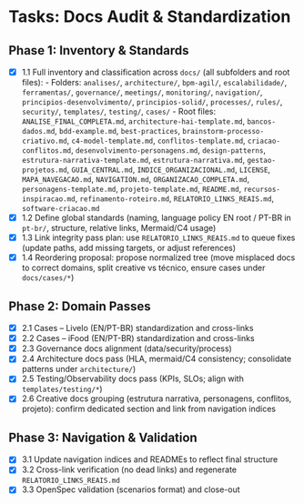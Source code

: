 # Tasks: Docs Audit & Standardization

## Phase 1: Inventory & Standards
- [x] 1.1 Full inventory and classification across `docs/` (all subfolders and root files):
      - Folders: `analises/`, `architecture/`, `bpm-agil/`, `escalabilidade/`, `ferramentas/`, `governance/`, `meetings/`, `monitoring/`, `navigation/`, `principios-desenvolvimento/`, `principios-solid/`, `processes/`, `rules/`, `security/`, `templates/`, `testing/`, `cases/`
      - Root files: `ANALISE_FINAL_COMPLETA.md`, `architecture-hai-template.md`, `bancos-dados.md`, `bdd-example.md`, `best-practices`, `brainstorm-processo-criativo.md`, `c4-model-template.md`, `conflitos-template.md`, `criacao-conflitos.md`, `desenvolvimento-personagens.md`, `design-patterns`, `estrutura-narrativa-template.md`, `estrutura-narrativa.md`, `gestao-projetos.md`, `GUIA_CENTRAL.md`, `INDICE_ORGANIZACIONAL.md`, `LICENSE`, `MAPA_NAVEGACAO.md`, `NAVIGATION.md`, `ORGANIZACAO_COMPLETA.md`, `personagens-template.md`, `projeto-template.md`, `README.md`, `recursos-inspiracao.md`, `refinamento-roteiro.md`, `RELATORIO_LINKS_REAIS.md`, `software-criacao.md`
- [x] 1.2 Define global standards (naming, language policy EN root / PT-BR in `pt-br/`, structure, relative links, Mermaid/C4 usage)
- [x] 1.3 Link integrity pass plan: use `RELATORIO_LINKS_REAIS.md` to queue fixes (update paths, add missing targets, or adjust references)
- [x] 1.4 Reordering proposal: propose normalized tree (move misplaced docs to correct domains, split creative vs técnico, ensure cases under `docs/cases/*`)

## Phase 2: Domain Passes
- [x] 2.1 Cases – Livelo (EN/PT-BR) standardization and cross-links
- [x] 2.2 Cases – iFood (EN/PT-BR) standardization and cross-links
- [x] 2.3 Governance docs alignment (data/security/process)
- [x] 2.4 Architecture docs pass (HLA, mermaid/C4 consistency; consolidate patterns under `architecture/`)
- [x] 2.5 Testing/Observability docs pass (KPIs, SLOs; align with `templates/testing/*`)
- [x] 2.6 Creative docs grouping (estrutura narrativa, personagens, conflitos, projeto): confirm dedicated section and link from navigation indices

## Phase 3: Navigation & Validation
- [x] 3.1 Update navigation indices and READMEs to reflect final structure
- [x] 3.2 Cross-link verification (no dead links) and regenerate `RELATORIO_LINKS_REAIS.md`
- [x] 3.3 OpenSpec validation (scenarios format) and close-out
